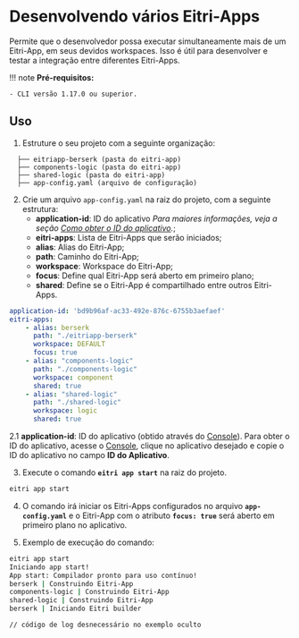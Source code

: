 # Desenvolvendo vários Eitri-Apps

Permite que o desenvolvedor possa executar simultaneamente mais de um Eitri-App, em seus devidos workspaces. Isso é útil para desenvolver e testar a integração entre diferentes Eitri-Apps.

!!! note
    **Pré-requisitos:**

    - CLI versão 1.17.0 ou superior.


## Uso

1.  Estruture o seu projeto com a seguinte organização:
```plaintext
  ├── eitriapp-berserk (pasta do eitri-app)
  ├── components-logic (pasta do eitri-app)
  ├── shared-logic (pasta do eitri-app)
  ├── app-config.yaml (arquivo de configuração)
```

2. Crie um arquivo `app-config.yaml` na raiz do projeto, com a seguinte estrutura:
    - **application-id**: ID do aplicativo *Para maiores informações, veja a seção [Como obter o ID do aplicativo](#obter-id-do-aplicativo).*;
    - **eitri-apps**: Lista de Eitri-Apps que serão iniciados;
    - **alias**: Alias do Eitri-App;
    - **path**: Caminho do Eitri-App;
    - **workspace**: Workspace do Eitri-App;
    - **focus**: Define qual Eitri-App será aberto em primeiro plano;
    - **shared**: Define se o Eitri-App é compartilhado entre outros Eitri-Apps.
```yaml
application-id: 'bd9b96af-ac33-492e-876c-6755b3aefaef'
eitri-apps:
    - alias: berserk
      path: "./eitriapp-berserk"
      workspace: DEFAULT
      focus: true
    - alias: "components-logic"
      path: "./components-logic"
      workspace: component
      shared: true
    - alias: "shared-logic"
      path: "./shared-logic"
      workspace: logic
      shared: true
```

<a id="obter-id-do-aplicativo"></a>
2.1 **application-id**: ID do aplicativo (obtido através do [Console](https://console.eitri.tech)). Para obter o ID do aplicativo, acesse o [Console](https://console.eitri.tech), clique no aplicativo desejado e copie o ID do aplicativo no campo **ID do Aplicativo**.

3. Execute o comando **`eitri app start`** na raiz do projeto.
```bash
eitri app start
```

4. O comando irá iniciar os Eitri-Apps configurados no arquivo **`app-config.yaml`** e o Eitri-App com o atributo **`focus: true`** será aberto em primeiro plano no aplicativo.

5. Exemplo de execução do comando:
```bash
eitri app start
Iniciando app start!
App start: Compilador pronto para uso contínuo!
berserk | Construindo Eitri-App
components-logic | Construindo Eitri-App
shared-logic | Construindo Eitri-App
berserk | Iniciando Eitri builder

// código de log desnecessário no exemplo oculto
```